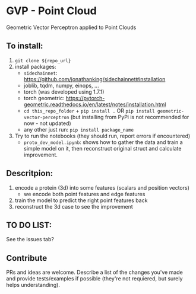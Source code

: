 # GVP - Point Cloud

Geometric Vector Perceptron applied to Point Clouds

## To install:

1. `git clone ${repo_url}`
2. install packages:
	* `sidechainnet`: https://github.com/jonathanking/sidechainnet#installation
	* joblib, tqdm, numpy, einops, ...
	* torch (was developed using 1.7.1)
	* torch geometric: https://pytorch-geometric.readthedocs.io/en/latest/notes/installation.html
	* `cd this_repo_folder` + `pip install .` OR `pip install geometric-vector-perceptron` (but installing from PyPi is not recommended for now - not updated)
	* any other just run: `pip install package_name`
3. Try to run the notebooks (they should run, report errors if encountered)
    * `proto_dev_model.ipynb`: shows how to gather the data and train a simple model on it, then reconstruct original struct and calculate improvement. 


## Descritpion: 

1. encode a protein (3d) into some features (scalars and position vectors)
    * we encode both point features and edge features
2. train the model to predict the right point features back
3. reconstruct the 3d case to see the improvement 


## TO DO LIST:

See the issues tab?

## Contribute

PRs and ideas are welcome. Describe a list of the changes you've made and provide tests/examples if possible (they're not requiered, but surely helps understanding).
